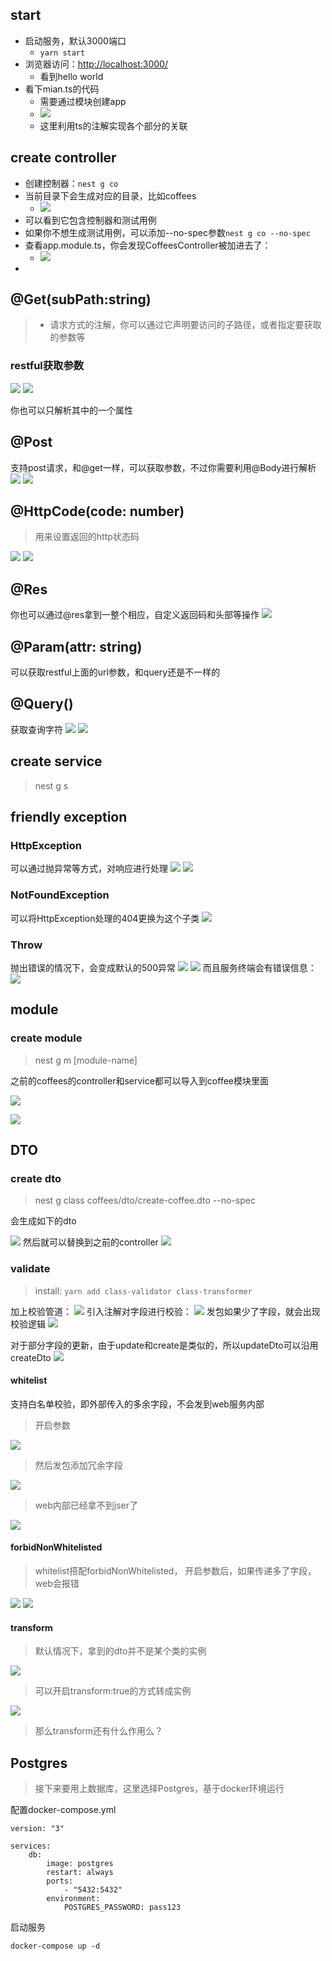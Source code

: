 
## start

- 启动服务，默认3000端口
	- `yarn start`
- 浏览器访问：<http://localhost:3000/>
	- 看到hello world
- 看下mian.ts的代码
	- 需要通过模块创建app
	- ![](images/docs/TODO/IMG-20240822134220495.png)
	- 这里利用ts的注解实现各个部分的关联

## create controller

- 创建控制器：`nest g co`
- 当前目录下会生成对应的目录，比如coffees
	- ![](images/TODO.png)
- 可以看到它包含控制器和测试用例
- 如果你不想生成测试用例，可以添加--no-spec参数`nest g co --no-spec`
- 查看app.module.ts，你会发现CoffeesController被加进去了：
	- ![](images/TODO-1.png)
- 

## @Get(subPath:string)

> - 请求方式的注解，你可以通过它声明要访问的子路径，或者指定要获取的参数等

### restful获取参数

![](images/TODO-2.png)
![](images/TODO-3.png)

你也可以只解析其中的一个属性
## @Post
支持post请求，和@get一样，可以获取参数，不过你需要利用@Body进行解析
![](images/TODO-4.png)
![](images/TODO-5.png)

## @HttpCode(code: number)

> 用来设置返回的http状态码

![](images/TODO-6.png)
![](images/TODO-7.png)

## @Res
你也可以通过@res拿到一整个相应，自定义返回码和头部等操作
![](images/TODO-8.png)

## @Param(attr: string)
可以获取restful上面的url参数，和query还是不一样的

## @Query()
获取查询字符
![](images/docs/TODO/IMG-20240823231105571.png)
![](images/docs/TODO/IMG-20240823231153805.png)

## create service

> nest g s


## friendly exception

### HttpException

可以通过抛异常等方式，对响应进行处理
![](images/docs/TODO/IMG-20240824101553462.png)
![](images/image/TODO-1724465858670.jpeg)
### NotFoundException
可以将HttpException处理的404更换为这个子类
![](images/image/TODO-1724465975661.jpeg)
### Throw
抛出错误的情况下，会变成默认的500异常
![](images/image/TODO-1724466085762.jpeg)
![](images/image/TODO-1724466092294.jpeg)
而且服务终端会有错误信息：
![](images/image/TODO-1724466107564.jpeg)


## module

### create module

> nest g m [module-name]


之前的coffees的controller和service都可以导入到coffee模块里面

![](images/docs/TODO/IMG-20240824103746438.png)

![](images/docs/TODO/IMG-20240824103809541.png)

## DTO

### create dto

> nest g class coffees/dto/create-coffee.dto --no-spec

会生成如下的dto

![](images/docs/TODO/IMG-20240824105020056.png)
然后就可以替换到之前的controller
![](images/docs/TODO/IMG-20240824105101338.png)

### validate

> install: `yarn add class-validator class-transformer` 

加上校验管道：
![](images/-20240824-5.png)
引入注解对字段进行校验：
![](images/-20240824-6.png)
发包如果少了字段，就会出现校验逻辑
![](images/-20240824-9.png)

对于部分字段的更新，由于update和create是类似的，所以updateDto可以沿用createDto
![](images/-20240824-10.png)

#### whitelist
支持白名单校验，即外部传入的多余字段，不会发到web服务内部

> 开启参数

![](images/-20240824-11.png)

> 然后发包添加冗余字段

![](images/-20240824-12.png)

> web内部已经拿不到jser了

![](images/-20240824-13.png)

#### forbidNonWhitelisted

> whitelist搭配forbidNonWhitelisted， 开启参数后，如果传递多了字段，web会报错

![](images/-20240824-14.png)
![](images/-20240824-15.png)

#### transform

> 默认情况下，拿到的dto并不是某个类的实例

![](images/-20240824-16.png)

> 可以开启transform:true的方式转成实例

![](images/-20240824-17.png)

> 那么transform还有什么作用么？


## Postgres

> 接下来要用上数据库，这里选择Postgres，基于docker环境运行

配置docker-compose.yml

```docker
version: "3"  
  
services:  
    db:  
        image: postgres  
        restart: always  
        ports:  
            - "5432:5432"  
        environment:  
            POSTGRES_PASSWORD: pass123
```

启动服务

```shell
docker-compose up -d
```
